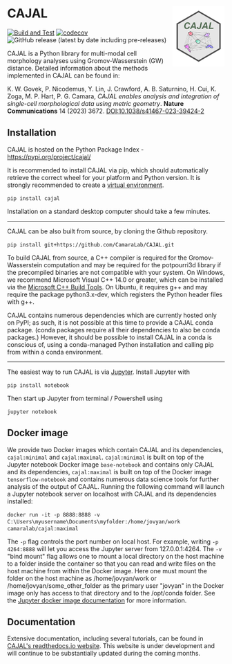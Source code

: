 # CAJAL <a href='https://github.com/CamaraLab/CAJAL'><img src="docs/images/logo.png" align="right" width="24%"/></a>
[![Build and Test](https://github.com/CamaraLab/CAJAL/actions/workflows/python-package.yml/badge.svg?branch=main)](https://github.com/CamaraLab/CAJAL/actions/workflows/python-package.yml)
[![codecov](https://codecov.io/github/CamaraLab/CAJAL/branch/main/graph/badge.svg?token=RU5ZR1SE8Z)](https://codecov.io/github/CamaraLab/CAJAL)
![GitHub release (latest by date including pre-releases)](https://img.shields.io/github/v/release/CamaraLab/CAJAL?include_prereleases&color=green)

CAJAL is a Python library for multi-modal cell morphology analyses using Gromov-Wasserstein (GW) distance. Detailed information about the methods implemented in CAJAL can be found in:

K. W. Govek, P. Nicodemus, Y. Lin, J. Crawford, A. B. Saturnino, H. Cui, K. Zoga, M. P. Hart, P. G. Camara, _CAJAL enables analysis and integration of single-cell morphological data using metric geometry_. **Nature Communications** 14 (2023) 3672. [DOI:10.1038/s41467-023-39424-2](https://doi.org/10.1038/s41467-023-39424-2)

## Installation
CAJAL is hosted on the Python Package Index - https://pypi.org/project/cajal/

It is recommended to install CAJAL via pip, which should automatically retrieve the correct wheel for your platform and Python version. It is strongly recommended to create a [virtual environment](https://docs.python.org/3/library/venv.html).
```commandline
pip install cajal
```
Installation on a standard desktop computer should take a few minutes.

----

CAJAL can be also built from source, by cloning the Github repository.

```commandline
pip install git+https://github.com/CamaraLab/CAJAL.git
```

To build CAJAL from source, a C++ compiler is required for the Gromov-Wasserstein computation and may be required for the potpourri3d library if the precompiled binaries are not compatible with your system.
On Windows, we recommend Microsoft Visual C++ 14.0 or greater, which can be installed via the [Microsoft C++ Build Tools](https://visualstudio.microsoft.com/visual-cpp-build-tools/). On Ubuntu, it requires g++ and may require the package python3.x-dev, which registers the Python header files with g++.

CAJAL contains numerous dependencies which are currently hosted only on PyPI; as such, it is not possible at this time to provide a CAJAL conda package. (conda packages require all their dependencies to also be conda packages.) However, it should be possible to install CAJAL in a conda is conscious of, using a conda-managed Python installation and calling pip from within a conda environment.

----

The easiest way to run CAJAL is via [Jupyter](https://jupyter.org/). Install Jupyter with
```commandline
pip install notebook
```
Then start up Jupyter from terminal / Powershell using
```commandline
jupyter notebook
```

## Docker image
We provide two Docker images which contain CAJAL and its dependencies, ```cajal:minimal``` and ```cajal:maximal```. ```cajal:minimal``` is built on top of the Jupyter notebook Docker image ```base-notebook``` and contains only CAJAL and its dependencies, ```cajal:maximal``` is built on top of the Docker image ```tensorflow-notebook``` and contains numerous data science tools for further analysis of the output of CAJAL. Running the following command will launch a Jupyter notebook server on localhost with CAJAL and its dependencies installed:
```commandline
docker run -it -p 8888:8888 -v C:\Users\myusername\Documents\myfolder:/home/jovyan/work camaralab/cajal:maximal
```
The ```-p``` flag controls the port number on local host. For example, writing ```-p 4264:8888``` will let you access the Jupyter server from 127.0.0.1:4264. The ```-v``` "bind mount" flag allows one to mount a local directory on the host machine to a folder inside the container so that you can read and write files on the host machine from within the Docker image. Here one must mount the folder on the host machine as /home/jovyan/work or /home/jovyan/some_other_folder as the primary user "jovyan" in the Docker image only has access to that directory and to the /opt/conda folder. See the [Jupyter docker image documentation](https://jupyter-docker-stacks.readthedocs.io/en/latest/using/selecting.html) for more information.

## Documentation
Extensive documentation, including several tutorials, can be found in [CAJAL's readthedocs.io website](https://cajal.readthedocs.io/en/latest/index.html). This website is under development and will continue to be substantially updated during the coming months.


